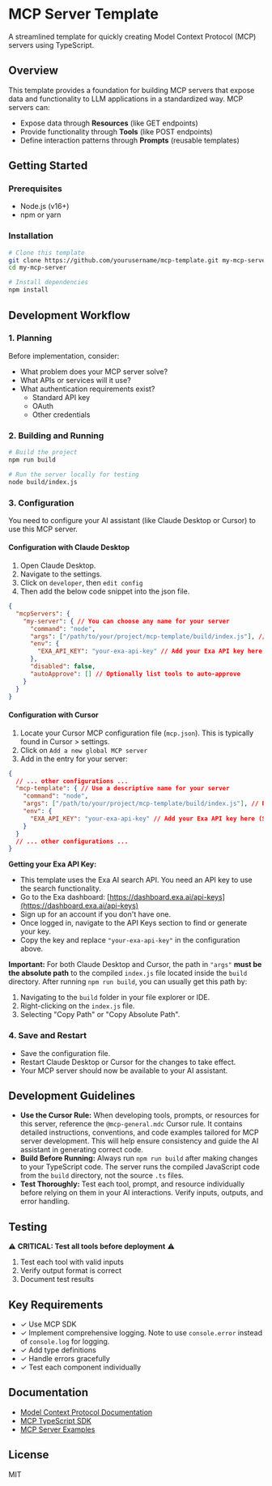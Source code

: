 # MCP Server Template

A streamlined template for quickly creating Model Context Protocol (MCP) servers using TypeScript.

## Overview

This template provides a foundation for building MCP servers that expose data and functionality to LLM applications in a standardized way. MCP servers can:

- Expose data through **Resources** (like GET endpoints)
- Provide functionality through **Tools** (like POST endpoints)
- Define interaction patterns through **Prompts** (reusable templates)

## Getting Started

### Prerequisites

- Node.js (v16+)
- npm or yarn

### Installation

```bash
# Clone this template
git clone https://github.com/yourusername/mcp-template.git my-mcp-server
cd my-mcp-server

# Install dependencies
npm install
```

## Development Workflow

### 1. Planning

Before implementation, consider:
- What problem does your MCP server solve?
- What APIs or services will it use?
- What authentication requirements exist?
  - Standard API key
  - OAuth
  - Other credentials

### 2. Building and Running

```bash
# Build the project
npm run build

# Run the server locally for testing
node build/index.js
```

### 3. Configuration

You need to configure your AI assistant (like Claude Desktop or Cursor) to use this MCP server.

#### Configuration with Claude Desktop

1.  Open Claude Desktop.
2.  Navigate to the settings.
3.  Click on `developer`, then `edit config`
4.  Then add the below code snippet into the json file.

```json
{
  "mcpServers": {
    "my-server": { // You can choose any name for your server
      "command": "node",
      "args": ["/path/to/your/project/mcp-template/build/index.js"], // Replace with the ABSOLUTE path to the built index.js file
      "env": {
        "EXA_API_KEY": "your-exa-api-key" // Add your Exa API key here (See note below)
      },
      "disabled": false,
      "autoApprove": [] // Optionally list tools to auto-approve
    }
  }
}
```

#### Configuration with Cursor

1.  Locate your Cursor MCP configuration file (`mcp.json`). This is typically found in Cursor > settings.
2.  Click on `Add a new global MCP server`
2.  Add in the entry for your server:

```json
{
  // ... other configurations ...
  "mcp-template": { // Use a descriptive name for your server
    "command": "node",
    "args": ["/path/to/your/project/mcp-template/build/index.js"], // Replace with the ABSOLUTE path to the built index.js file
    "env": {
      "EXA_API_KEY": "your-exa-api-key" // Add your Exa API key here (See note below)
    }
  }
  // ... other configurations ...
}
```

**Getting your Exa API Key:**

*   This template uses the Exa AI search API. You need an API key to use the search functionality.
*   Go to the Exa dashboard: [https://dashboard.exa.ai/api-keys](https://dashboard.exa.ai/api-keys)
*   Sign up for an account if you don't have one.
*   Once logged in, navigate to the API Keys section to find or generate your key.
*   Copy the key and replace `"your-exa-api-key"` in the configuration above.

**Important:** For both Claude Desktop and Cursor, the path in `"args"` **must be the absolute path** to the compiled `index.js` file located inside the `build` directory. After running `npm run build`, you can usually get this path by:
1.  Navigating to the `build` folder in your file explorer or IDE.
2.  Right-clicking on the `index.js` file.
3.  Selecting "Copy Path" or "Copy Absolute Path".

### 4. Save and Restart

- Save the configuration file.
- Restart Claude Desktop or Cursor for the changes to take effect.
- Your MCP server should now be available to your AI assistant.

## Development Guidelines

- **Use the Cursor Rule:** When developing tools, prompts, or resources for this server, reference the `@mcp-general.mdc` Cursor rule. It contains detailed instructions, conventions, and code examples tailored for MCP server development. This will help ensure consistency and guide the AI assistant in generating correct code.
- **Build Before Running:** Always run `npm run build` after making changes to your TypeScript code. The server runs the compiled JavaScript code from the `build` directory, not the source `.ts` files.
- **Test Thoroughly:** Test each tool, prompt, and resource individually before relying on them in your AI interactions. Verify inputs, outputs, and error handling.

## Testing

⚠️ **CRITICAL: Test all tools before deployment** ⚠️

1. Test each tool with valid inputs
2. Verify output format is correct
3. Document test results

## Key Requirements

- ✓ Use MCP SDK
- ✓ Implement comprehensive logging. Note to use `console.error` instead of `console.log` for logging.
- ✓ Add type definitions
- ✓ Handle errors gracefully
- ✓ Test each component individually

## Documentation

- [Model Context Protocol Documentation](https://modelcontextprotocol.io/introduction)
- [MCP TypeScript SDK](https://github.com/modelcontextprotocol/typescript-sdk)
- [MCP Server Examples](https://github.com/modelcontextprotocol/servers)

## License

MIT

